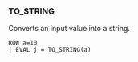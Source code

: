 <!--
This is generated by ESQL’s AbstractFunctionTestCase. Do no edit it. See ../README.md for how to regenerate it.
-->

### TO_STRING
Converts an input value into a string.

```esql
ROW a=10
| EVAL j = TO_STRING(a)
```
